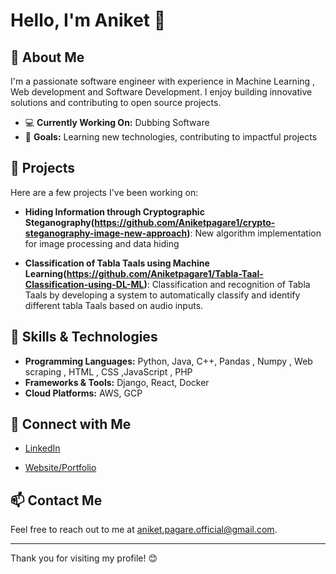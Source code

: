 # Hello, I'm Aniket 👋

## 🌟 About Me
I'm a passionate software engineer with experience in Machine Learning , Web development and Software Development. I enjoy building innovative solutions and contributing to open source projects.

- 💻 **Currently Working On:** Dubbing Software 
- 🚀 **Goals:** Learning new technologies, contributing to impactful projects

## 🔭 Projects
Here are a few projects I've been working on:

- **Hiding Information through Cryptographic Steganography(https://github.com/Aniketpagare1/crypto-steganography-image-new-approach)**: New algorithm implementation for image processing and data hiding
  
- **Classification of Tabla Taals using Machine Learning(https://github.com/Aniketpagare1/Tabla-Taal-Classification-using-DL-ML)**: Classification and recognition of Tabla Taals by developing a system to automatically classify and identify different tabla Taals based on audio inputs.

## 🌱 Skills & Technologies
- **Programming Languages:** Python, Java, C++, Pandas , Numpy , Web scraping , HTML , CSS ,JavaScript , PHP
- **Frameworks & Tools:** Django, React, Docker
- **Cloud Platforms:**  AWS, GCP


## 🤝 Connect with Me
- [LinkedIn](https://www.linkedin.com/in/aniket-pagare/)

- [Website/Portfolio](https://aniketpagare1.github.io/Resume.github.io/)

## 📫 Contact Me
Feel free to reach out to me at aniket.pagare.official@gmail.com.

---

Thank you for visiting my profile! 😊

<!--
**Aniketpagare1/Aniketpagare1** is a ✨ _special_ ✨ repository because its `README.md` (this file) appears on your GitHub profile.

Here are some ideas to get you started:

- 🔭 I’m currently working on ...
- 🌱 I’m currently learning ...
- 👯 I’m looking to collaborate on ...
- 🤔 I’m looking for help with ...
- 💬 Ask me about ...
- 📫 How to reach me: ...
- 😄 Pronouns: ...
- ⚡ Fun fact: ...
-->
